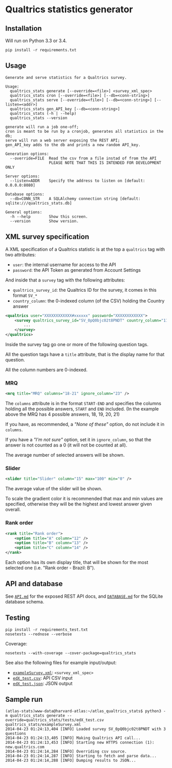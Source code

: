 
# Qualtrics statistics generator

## Installation

Will run on Python 3.3 or 3.4.

`pip install -r requirements.txt`

## Usage

```
Generate and serve statistics for a Qualtrics survey.

Usage:
  qualtrics_stats generate [--override=<file>] <survey_xml_spec>
  qualtrics_stats cron [--override=<file>] [--db=<conn-string>]
  qualtrics_stats serve [--override=<file>] [--db=<conn-string>] [--listen=<addr>]
  qualtrics_stats gen_API_key [--db=<conn-string>]
  qualtrics_stats (-h | --help)
  qualtrics_stats --version

generate will run a job one-off;
cron is meant to be run by a cronjob, generates all statistics in the db;
serve will run a web server exposing the REST API;
gen_API_key adds to the db and prints a new random API_key.

Generation options:
  --override=FILE  Read the csv from a file instad of from the API
                   PLEASE NOTE THAT THIS IS INTENDED FOR DEVELOPMENT ONLY

Server options:
  --listen=ADDR    Specify the address to listen on [default: 0.0.0.0:8080]

Database options:
  --db=CONN_STR    A SQLAlchemy connection string [default: sqlite:///qualtrics_stats.db]

General options:
  -h --help        Show this screen.
  --version        Show version.
```

## XML survey specification

A XML specification of a Qualtrics statistic is at the top a `qualtrics` tag with two attributes:

* `user`: the internal username for access to the API
* `password`: the API Token as generated from Account Settings

And inside that a `survey` tag with the following attributes:

* `qualtrics_survey_id`: the Qualtrics ID for the survey, it comes in this format `SV_*`
* `country_column`: the 0-indexed column (of the CSV) holding the Country answer

```xml
<qualtrics user="XXXXXXXXXXXX#xxxxxx" password="XXXXXXXXXXXX">
	<survey qualtrics_survey_id="SV_0pQ0bjc02t8PNDT" country_column="11">
		...
	</survey>
</qualtrics>
```

Inside the survey tag go one or more of the following question tags. 

All the question tags have a `title` attribute, that is the display name for that question.

All the column numbers are 0-indexed.

### MRQ

```xml
<mrq title="MRQ" columns="18-21" ignore_column="23" />
```

The `columns` attribute is in the format `START-END` and specifies the columns holding all the possible answers, `START` and `END` included. (In the example above the MRQ has 4 possible answers, 18, 19, 20, 21)

If you have, as recommended, a *"None of these"* option, do not include it in `columns`.

If you have a *"I'm not sure"* option, set it in `ignore_column`, so that the answer is not counted as a 0 (it will not be counted at all).

The average number of selected answers will be shown.

### Slider

```xml
<slider title="Slider" column="15" max="100" min="0" />
```

The average value of the slider will be shown.

To scale the gradient color it is recommended that max and min values are specified, otherwise they will be the highest and lowest answer given overall.

### Rank order

```xml
<rank title="Rank order">
    <option title="A" column="12" />
    <option title="B" column="13" />
    <option title="C" column="14" />
</rank>
```

Each option has its own display title, that will be shown for the most selected one (i.e. "Rank order - Brazil: B").

## API and database

See [`API.md`](API.md) for the exposed REST API docs, and [`DATABASE.md`](DATABASE.md) for the SQLite database schema.

## Testing

```
pip install -r requirements_test.txt
nosetests --rednose --verbose
```

Coverage:

```
nosetests --with-coverage --cover-package=qualtrics_stats
```

See also the following files for example input/output:

* [`exampleSurvey.xml`](qualtrics_stats/exampleSurvey.xml): `<survey_xml_spec>`
* [`edX_test.csv`](qualtrics_stats/tests/edX_test.csv): API CSV input
* [`edX_test.json`](qualtrics_stats/tests/edX_test.json): JSON output

## Sample run

```
(atlas-stats)www-data@harvard-atlas:~/atlas_qualtrics_stats$ python3 -m qualtrics_stats generate --override=qualtrics_stats/tests/edX_test.csv qualtrics_stats/exampleSurvey.xml
2014-04-23 01:24:13,404 [INFO] Loaded survey SV_0pQ0bjc02t8PNDT with 3 questions
2014-04-23 01:24:13,405 [INFO] Making Qualtrics API call...
2014-04-23 01:24:13,453 [INFO] Starting new HTTPS connection (1): new.qualtrics.com
2014-04-23 01:24:14,284 [INFO] Overriding csv source.
2014-04-23 01:24:14,287 [INFO] Starting to fetch and parse data...
2014-04-23 01:24:14,288 [INFO] Dumping results to JSON...
```

